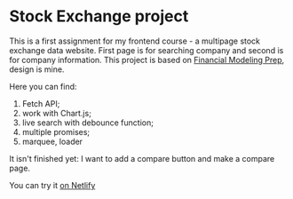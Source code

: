# Stock Exchange project

This is a first assignment for my frontend course - a multipage stock exchange data website. First page is for searching company and second is for company information.
This project is based on [Financial Modeling Prep](https://site.financialmodelingprep.com/), design is mine.

Here you can find:

1. Fetch API;
2. work with Chart.js;
3. live search with debounce function;
4. multiple promises;
5. marquee, loader

It isn't finished yet: I want to add a compare button and make a compare page.

You can try it [on Netlify](https://stock-exchange-project.netlify.app/)
